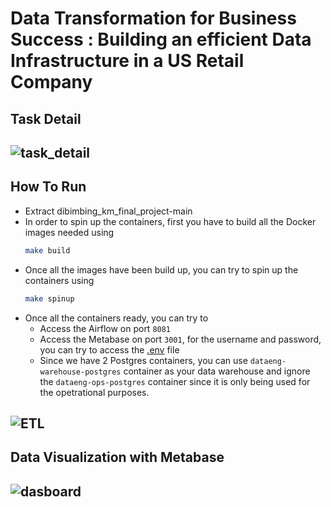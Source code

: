 # Data Transformation for Business Success : Building an efficient Data Infrastructure in a US Retail Company
## Task Detail
![task_detail](https://github.com/nindya22/ETL-Using-Airflow-and-Metabase/assets/139938347/b102f035-7b3a-402d-bfba-eaddc0b1eecd)
---
## How To Run
- Extract dibimbing_km_final_project-main
- In order to spin up the containers, first you have to build all the Docker images needed using 
    ```sh
    make build
    ```
- Once all the images have been build up, you can try to spin up the containers using
    ```sh
    make spinup
    ```
- Once all the containers ready, you can try to
    - Access the Airflow on port `8081`
    - Access the Metabase on port `3001`, for the username and password, you can try to access the [.env](/.env) file
    - Since we have 2 Postgres containers, you can use `dataeng-warehouse-postgres` container as your data warehouse and ignore the `dataeng-ops-postgres` container since it is only being used for the opetrational purposes.

![ETL](https://github.com/nindya22/ETL-Using-Airflow-and-Metabase/assets/139938347/0b02510e-15bb-42ef-8da2-3d8941c10fcd)
---
## Data Visualization with Metabase
![dasboard](https://github.com/nindya22/ETL-Using-Airflow-and-Metabase/assets/139938347/98183134-3417-41ed-8008-c790b75d00c9)
---

